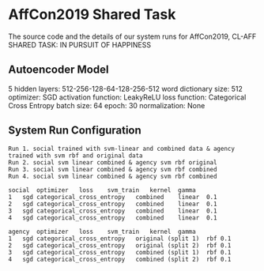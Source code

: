 # AffCon2019 Shared Task
The source code and the details of our system runs for AffCon2019, CL-AFF SHARED TASK: IN PURSUIT OF HAPPINESS

## Autoencoder Model
5 hidden layers: 512-256-128-64-128-256-512 
word dictionary size: 512
optimizer: SGD
activation function: LeakyReLU
loss function: Categorical Cross Entropy
batch size: 64
epoch: 30
normalization: None

## System Run Configuration

	Run 1. social trained with svm-linear and combined data & agency trained with svm rbf and original data
  	Run 2. social svm linear combined & agency svm rbf original
  	Run 3. social svm linear combined & agency svm rbf combined
  	Run 4. social svm linear combined & agency svm rbf combined

	social	optimizer	loss	svm_train	kernel	gamma
	1	sgd	categorical_cross_entropy	combined	linear	0.1
	2	sgd	categorical_cross_entropy	combined	linear	0.1
	3	sgd	categorical_cross_entropy	combined	linear	0.1
	4	sgd	categorical_cross_entropy	combined	linear	0.1
						
	agency	optimizer	loss	svm_train	kernel	gamma
	1	sgd	categorical_cross_entropy	original (split 1)	rbf	0.1
	2	sgd	categorical_cross_entropy	original (split 2)	rbf	0.1
	3	sgd	categorical_cross_entropy	combined (split 1)	rbf	0.1
	4	sgd	categorical_cross_entropy	combined (split 2)	rbf	0.1

